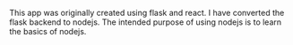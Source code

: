 This app was originally created using flask and react. I have converted the flask backend to nodejs.
The intended purpose of using nodejs is to learn the basics of nodejs.